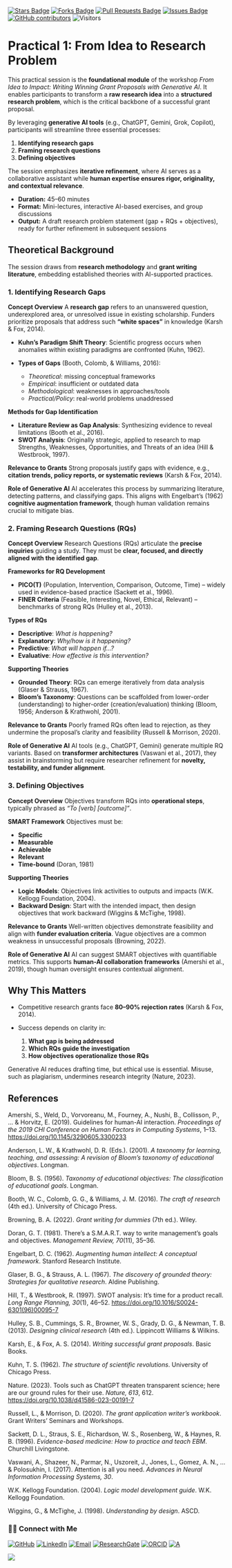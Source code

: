 <a href="https://github.com/drshahizan/short-course/stargazers"><img src="https://img.shields.io/github/stars/drshahizan/short-course" alt="Stars Badge"/></a>
<a href="https://github.com/drshahizan/short-course/network/members"><img src="https://img.shields.io/github/forks/drshahizan/short-course" alt="Forks Badge"/></a>
<a href="https://github.com/drshahizan/short-course/pulls"><img src="https://img.shields.io/github/issues-pr/drshahizan/short-course" alt="Pull Requests Badge"/></a>
<a href="https://github.com/drshahizan/short-course"><img src="https://img.shields.io/github/issues/drshahizan/short-course" alt="Issues Badge"/></a>
<a href="https://github.com/drshahizan/short-course/graphs/contributors"><img alt="GitHub contributors" src="https://img.shields.io/github/contributors/drshahizan/short-course?color=2b9348"></a>
![Visitors](https://api.visitorbadge.io/api/visitors?path=https%3A%2F%2Fgithub.com%2Fdrshahizan%2Fshort-course&labelColor=%23d9e3f0&countColor=%23697689&style=flat)

# Practical 1: From Idea to Research Problem

This practical session is the **foundational module** of the workshop *From Idea to Impact: Writing Winning Grant Proposals with Generative AI*. It enables participants to transform a **raw research idea** into a **structured research problem**, which is the critical backbone of a successful grant proposal.

By leveraging **generative AI tools** (e.g., ChatGPT, Gemini, Grok, Copilot), participants will streamline three essential processes:

1. **Identifying research gaps**
2. **Framing research questions**
3. **Defining objectives**

The session emphasizes **iterative refinement**, where AI serves as a collaborative assistant while **human expertise ensures rigor, originality, and contextual relevance**.

* **Duration:** 45–60 minutes
* **Format:** Mini-lectures, interactive AI-based exercises, and group discussions
* **Output:** A draft research problem statement (gap + RQs + objectives), ready for further refinement in subsequent sessions

## Theoretical Background

The session draws from **research methodology** and **grant writing literature**, embedding established theories with AI-supported practices.

### 1. Identifying Research Gaps

**Concept Overview**
A **research gap** refers to an unanswered question, underexplored area, or unresolved issue in existing scholarship. Funders prioritize proposals that address such **“white spaces”** in knowledge (Karsh & Fox, 2014).

* **Kuhn’s Paradigm Shift Theory**: Scientific progress occurs when anomalies within existing paradigms are confronted (Kuhn, 1962).
* **Types of Gaps** (Booth, Colomb, & Williams, 2016):

  * *Theoretical*: missing conceptual frameworks
  * *Empirical*: insufficient or outdated data
  * *Methodological*: weaknesses in approaches/tools
  * *Practical/Policy*: real-world problems unaddressed

**Methods for Gap Identification**

* **Literature Review as Gap Analysis**: Synthesizing evidence to reveal limitations (Booth et al., 2016).
* **SWOT Analysis**: Originally strategic, applied to research to map Strengths, Weaknesses, Opportunities, and Threats of an idea (Hill & Westbrook, 1997).

**Relevance to Grants**
Strong proposals justify gaps with evidence, e.g., **citation trends, policy reports, or systematic reviews** (Karsh & Fox, 2014).

**Role of Generative AI**
AI accelerates this process by summarizing literature, detecting patterns, and classifying gaps. This aligns with Engelbart’s (1962) **cognitive augmentation framework**, though human validation remains crucial to mitigate bias.

### 2. Framing Research Questions (RQs)

**Concept Overview**
Research Questions (RQs) articulate the **precise inquiries** guiding a study. They must be **clear, focused, and directly aligned with the identified gap**.

**Frameworks for RQ Development**

* **PICO(T)** (Population, Intervention, Comparison, Outcome, Time) – widely used in evidence-based practice (Sackett et al., 1996).
* **FINER Criteria** (Feasible, Interesting, Novel, Ethical, Relevant) – benchmarks of strong RQs (Hulley et al., 2013).

**Types of RQs**

* **Descriptive**: *What is happening?*
* **Explanatory**: *Why/how is it happening?*
* **Predictive**: *What will happen if…?*
* **Evaluative**: *How effective is this intervention?*

**Supporting Theories**

* **Grounded Theory**: RQs can emerge iteratively from data analysis (Glaser & Strauss, 1967).
* **Bloom’s Taxonomy**: Questions can be scaffolded from lower-order (understanding) to higher-order (creation/evaluation) thinking (Bloom, 1956; Anderson & Krathwohl, 2001).

**Relevance to Grants**
Poorly framed RQs often lead to rejection, as they undermine the proposal’s clarity and feasibility (Russell & Morrison, 2020).

**Role of Generative AI**
AI tools (e.g., ChatGPT, Gemini) generate multiple RQ variants. Based on **transformer architectures** (Vaswani et al., 2017), they assist in brainstorming but require researcher refinement for **novelty, testability, and funder alignment**.

### 3. Defining Objectives

**Concept Overview**
Objectives transform RQs into **operational steps**, typically phrased as *“To \[verb] \[outcome]”*.

**SMART Framework**
Objectives must be:

* **Specific**
* **Measurable**
* **Achievable**
* **Relevant**
* **Time-bound** (Doran, 1981)

**Supporting Theories**

* **Logic Models**: Objectives link activities to outputs and impacts (W\.K. Kellogg Foundation, 2004).
* **Backward Design**: Start with the intended impact, then design objectives that work backward (Wiggins & McTighe, 1998).

**Relevance to Grants**
Well-written objectives demonstrate feasibility and align with **funder evaluation criteria**. Vague objectives are a common weakness in unsuccessful proposals (Browning, 2022).

**Role of Generative AI**
AI can suggest SMART objectives with quantifiable metrics. This supports **human-AI collaboration frameworks** (Amershi et al., 2019), though human oversight ensures contextual alignment.

## Why This Matters

* Competitive research grants face **80–90% rejection rates** (Karsh & Fox, 2014).
* Success depends on clarity in:

  1. **What gap is being addressed**
  2. **Which RQs guide the investigation**
  3. **How objectives operationalize those RQs**

Generative AI reduces drafting time, but ethical use is essential. Misuse, such as plagiarism, undermines research integrity (Nature, 2023).

## References

Amershi, S., Weld, D., Vorvoreanu, M., Fourney, A., Nushi, B., Collisson, P., ... & Horvitz, E. (2019). Guidelines for human-AI interaction. *Proceedings of the 2019 CHI Conference on Human Factors in Computing Systems*, 1–13. https://doi.org/10.1145/3290605.3300233

Anderson, L. W., & Krathwohl, D. R. (Eds.). (2001). *A taxonomy for learning, teaching, and assessing: A revision of Bloom’s taxonomy of educational objectives*. Longman.

Bloom, B. S. (1956). *Taxonomy of educational objectives: The classification of educational goals*. Longman.

Booth, W. C., Colomb, G. G., & Williams, J. M. (2016). *The craft of research* (4th ed.). University of Chicago Press.

Browning, B. A. (2022). *Grant writing for dummies* (7th ed.). Wiley.

Doran, G. T. (1981). There’s a S.M.A.R.T. way to write management’s goals and objectives. *Management Review, 70*(11), 35–36.

Engelbart, D. C. (1962). *Augmenting human intellect: A conceptual framework*. Stanford Research Institute.

Glaser, B. G., & Strauss, A. L. (1967). *The discovery of grounded theory: Strategies for qualitative research*. Aldine Publishing.

Hill, T., & Westbrook, R. (1997). SWOT analysis: It’s time for a product recall. *Long Range Planning, 30*(1), 46–52. https://doi.org/10.1016/S0024-6301(96)00095-7

Hulley, S. B., Cummings, S. R., Browner, W. S., Grady, D. G., & Newman, T. B. (2013). *Designing clinical research* (4th ed.). Lippincott Williams & Wilkins.

Karsh, E., & Fox, A. S. (2014). *Writing successful grant proposals*. Basic Books.

Kuhn, T. S. (1962). *The structure of scientific revolutions*. University of Chicago Press.

Nature. (2023). Tools such as ChatGPT threaten transparent science; here are our ground rules for their use. *Nature, 613*, 612. https://doi.org/10.1038/d41586-023-00191-7

Russell, L., & Morrison, D. (2020). *The grant application writer’s workbook*. Grant Writers’ Seminars and Workshops.

Sackett, D. L., Straus, S. E., Richardson, W. S., Rosenberg, W., & Haynes, R. B. (1996). *Evidence-based medicine: How to practice and teach EBM*. Churchill Livingstone.

Vaswani, A., Shazeer, N., Parmar, N., Uszoreit, J., Jones, L., Gomez, A. N., ... & Polosukhin, I. (2017). Attention is all you need. *Advances in Neural Information Processing Systems, 30*.

W.K. Kellogg Foundation. (2004). *Logic model development guide*. W.K. Kellogg Foundation.

Wiggins, G., & McTighe, J. (1998). *Understanding by design*. ASCD.


### 🙌🏻 Connect with Me
<p align="left">
    <a href="https://github.com/drshahizan" target="_blank"><img alt="GitHub" src="https://img.shields.io/badge/-@drshahizan-181717?style=flat-square&logo=GitHub&logoColor=white"></a>
    <a href="https://www.linkedin.com/in/drshahizan" target="_blank"><img alt="LinkedIn" src="https://img.shields.io/badge/-drshahizan-blue?style=flat-square&logo=Linkedin&logoColor=white&link=https://www.linkedin.com/in/drshahizan/"></a>
    <a href="mailto:shahizan@utm.my" target="_blank"><img alt="Email" src="https://img.shields.io/badge/-shahizan@utm.my-c14438?style=flat-square&logo=Gmail&logoColor=white&link=mailto:shahizan@utm.my.com"></a>
    <a href="https://www.researchgate.net/profile/Mohd-Othman-28" target="_blank"><img alt="ResearchGate" src="https://img.shields.io/badge/-ResearchGate-00CCBB?style=flat-square&logo=ResearchGate&logoColor=white"></a>
    <a href="https://orcid.org/0000-0003-4261-1873" target="_blank"><img alt="ORCID" src="https://img.shields.io/badge/-ORCID-A6CE39?style=flat-square&logo=ORCID&logoColor=white"></a> 
 <a href="https://visitorbadge.io/status?path=https%3A%2F%2Fgithub.com%2Fdrshahizan" target="_blank"><img alt="A" src="https://api.visitorbadge.io/api/visitors?path=https%3A%2F%2Fgithub.com%2Fdrshahizan&labelColor=%23697689&countColor=%23555555&style=plastic"></a>
 
![](https://hit.yhype.me/github/profile?user_id=81284918)
</p>



